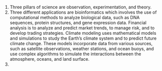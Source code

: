 1. Three pillars of science are observation, experimentation, and theory.
2. Three different applications are bioinformatics which involves the use of computational methods to analyze biological data, such as DNA sequences, protein structures, and gene expression data. Financial analysis is to analyze and predict market trends, to manage risk, and to develop trading strategies. Climate modeling uses mathematical models and simulations to study the Earth’s climate system and to predict future climate change. These models incorporate data from various sources, such as satellite observations, weather stations, and ocean buoys, and use complex algorithms to simulate the interactions between the atmosphere, oceans, and land surface.
3. 
